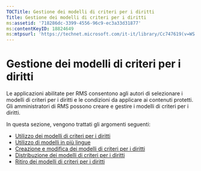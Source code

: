 ```yaml
---
TOCTitle: Gestione dei modelli di criteri per i diritti
Title: Gestione dei modelli di criteri per i diritti
ms:assetid: '718286dc-3399-4556-96c9-ec3a33d31877'
ms:contentKeyID: 18824649
ms:mtpsurl: 'https://technet.microsoft.com/it-it/library/Cc747619(v=WS.10)'
---
```


Gestione dei modelli di criteri per i diritti
=============================================

Le applicazioni abilitate per RMS consentono agli autori di selezionare i modelli di criteri per i diritti e le condizioni da applicare ai contenuti protetti. Gli amministratori di RMS possono creare e gestire i modelli di criteri per i diritti.

In questa sezione, vengono trattati gli argomenti seguenti:

-   [Utilizzo dei modelli di criteri per i diritti](https://technet.microsoft.com/ff4f1143-f6b9-4dd8-aa4c-c2cbbf6fdf06)
-   [Utilizzo di modelli in più lingue](https://technet.microsoft.com/349eb457-9c0f-423d-97ff-2e40b714a4eb)
-   [Creazione e modifica dei modelli di criteri per i diritti](https://technet.microsoft.com/6014176f-ef71-4d29-b3e3-da129c18563d)
-   [Distribuzione dei modelli di criteri per i diritti](https://technet.microsoft.com/ae6fa26f-d744-4ac9-9eb1-728ffab87bfe)
-   [Ritiro dei modelli di criteri per i diritti](https://technet.microsoft.com/32bf98c7-edda-4507-a4b8-4c11bddd6e60)
